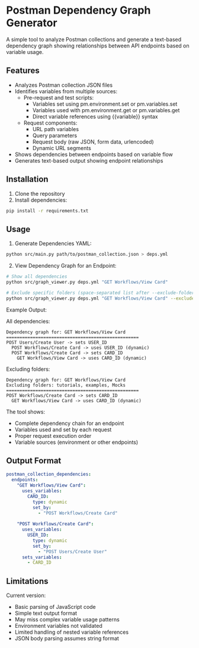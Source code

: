 # Postman Dependency Graph Generator

A simple tool to analyze Postman collections and generate a text-based dependency graph showing relationships between API endpoints based on variable usage.

## Features

- Analyzes Postman collection JSON files
- Identifies variables from multiple sources:
  * Pre-request and test scripts:
    - Variables set using pm.environment.set or pm.variables.set
    - Variables used with pm.environment.get or pm.variables.get
    - Direct variable references using {{variable}} syntax
  * Request components:
    - URL path variables
    - Query parameters
    - Request body (raw JSON, form data, urlencoded)
    - Dynamic URL segments
- Shows dependencies between endpoints based on variable flow
- Generates text-based output showing endpoint relationships

## Installation

1. Clone the repository
2. Install dependencies:
```bash
pip install -r requirements.txt
```

## Usage

1. Generate Dependencies YAML:
```bash
python src/main.py path/to/postman_collection.json > deps.yml
```

2. View Dependency Graph for an Endpoint:
```bash
# Show all dependencies
python src/graph_viewer.py deps.yml "GET Workflows/View Card"

# Exclude specific folders (space-separated list after --exclude-folder)
python src/graph_viewer.py deps.yml "GET Workflows/View Card" --exclude-folder "tutorials" "examples" "Mocks"
```

Example Output:

All dependencies:
```
Dependency graph for: GET Workflows/View Card
==================================================
POST Users/Create User -> sets USER_ID
  POST Workflows/Create Card -> uses USER_ID (dynamic)
  POST Workflows/Create Card -> sets CARD_ID
    GET Workflows/View Card -> uses CARD_ID (dynamic)
```

Excluding folders:
```
Dependency graph for: GET Workflows/View Card
Excluding folders: tutorials, examples, Mocks
==================================================
POST Workflows/Create Card -> sets CARD_ID
  GET Workflows/View Card -> uses CARD_ID (dynamic)
```

The tool shows:
- Complete dependency chain for an endpoint
- Variables used and set by each request
- Proper request execution order
- Variable sources (environment or other endpoints)

## Output Format

```yaml
postman_collection_dependencies:
  endpoints:
    "GET Workflows/View Card":
      uses_variables:
        CARD_ID:
          type: dynamic
          set_by:
            - "POST Workflows/Create Card"
    
    "POST Workflows/Create Card":
      uses_variables:
        USER_ID:
          type: dynamic
          set_by:
            - "POST Users/Create User"
      sets_variables:
        - CARD_ID
```

## Limitations

Current version:
- Basic parsing of JavaScript code
- Simple text output format
- May miss complex variable usage patterns
- Environment variables not validated
- Limited handling of nested variable references
- JSON body parsing assumes string format
